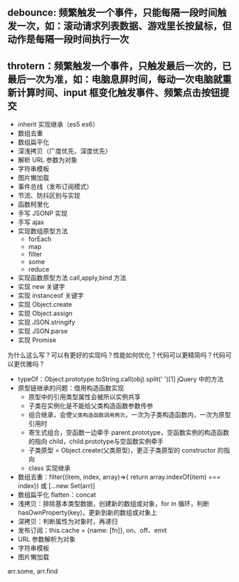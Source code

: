 ## debounce: 频繁触发一个事件，只能每隔一段时间触发一次，如：滚动请求列表数据、游戏里长按鼠标，但动作是每隔一段时间执行一次

## throtern：频繁触发一个事件，只触发最后一次的，已最后一次为准，如：电脑息屏时间，每动一次电脑就重新计算时间、input 框变化触发事件、频繁点击按钮提交


- inherit 实现继承（es5 es6）
- 数组去重
- 数组扁平化
- 深浅拷贝（广度优先，深度优先）
- 解析 URL 参数为对象
- 字符串模板
- 图片懒加载
- 事件总线（发布订阅模式）
- 节流、防抖区别与实现
- 函数柯里化
- 手写 JSONP 实现
- 手写 ajax
- 实现数组原型方法
  - forEach
  - map
  - filter
  - some
  - reduce
- 实现函数原型方法 call,apply,bind 方法
- 实现 new 关键字
- 实现 instanceof 关键字
- 实现 Object.create
- 实现 Object.assign
- 实现 JSON.stringify
- 实现 JSON.parse
- 实现 Promise


为什么这么写？可以有更好的实现吗？性能如何优化？代码可以更精简吗？代码可以更优雅吗？

- typeOf：Object.prototype.toString.call(obj).split(' ')[1] jQuery 中的方法
- 原型链继承的问题：借用构造函数实现
  - 原型中的引用类型属性会被所以实例共享
  - 子类在实例化是不能给父类构造函数参数传参
  - 组合继承，会使`父类构造函数调用两次`，一次为子类构造函数内，一次为原型引用时
  - 寄生式组合，空函数一边牵手 parent.prototype，空函数实例的构造函数的指向 child，child.prototype与空函数实例牵手
  - 子类原型 = Object.create(父类原型)，更正子类原型的 constructor 的指向
  - class 实现继承
- 数组去重：filter((item, index, array)=>{ return array.indexOf(item) === index}) 或 [...new Set(arr)]
- 数组扁平化 flatten：concat
- 浅拷贝：排除基本类型数据，创建新的数组或对象，for in 循环，判断 hasOwnProperty(key)，更新到新的数组或对象上
- 深拷贝：判断属性为对象时，再递归
- 发布订阅：this.cache = {name: [fn]}, on、off、emit
- URL 参数解析为对象
- 字符串模板
- 图片懒加载





arr.some, arr.find

